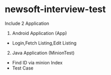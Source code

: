 # newsoft-interview-test

Include 2 Application
1. Android Application (App)
  - Login,Fetch Listing,Edit Listing
2. Java Application (MinionTest)
  - Find ID via minion Index
  - Test Case
